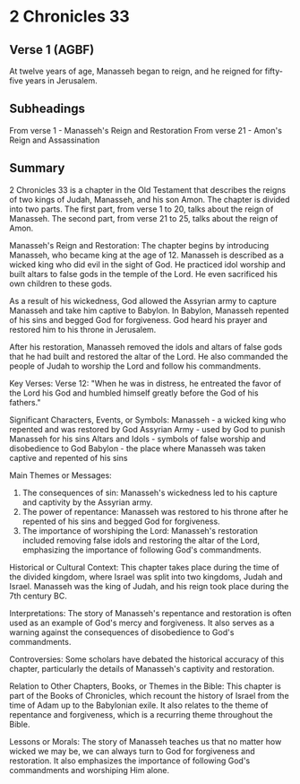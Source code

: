 # 2 Chronicles 33

## Verse 1 (AGBF)

At twelve years of age, Manasseh began to reign, and he reigned for fifty-five years in Jerusalem.

## Subheadings

From verse 1 - Manasseh's Reign and Restoration
From verse 21 - Amon's Reign and Assassination

## Summary

2 Chronicles 33 is a chapter in the Old Testament that describes the reigns of two kings of Judah, Manasseh, and his son Amon. The chapter is divided into two parts. The first part, from verse 1 to 20, talks about the reign of Manasseh. The second part, from verse 21 to 25, talks about the reign of Amon.

Manasseh's Reign and Restoration:
The chapter begins by introducing Manasseh, who became king at the age of 12. Manasseh is described as a wicked king who did evil in the sight of God. He practiced idol worship and built altars to false gods in the temple of the Lord. He even sacrificed his own children to these gods.

As a result of his wickedness, God allowed the Assyrian army to capture Manasseh and take him captive to Babylon. In Babylon, Manasseh repented of his sins and begged God for forgiveness. God heard his prayer and restored him to his throne in Jerusalem.

After his restoration, Manasseh removed the idols and altars of false gods that he had built and restored the altar of the Lord. He also commanded the people of Judah to worship the Lord and follow his commandments.

Key Verses: 
Verse 12: "When he was in distress, he entreated the favor of the Lord his God and humbled himself greatly before the God of his fathers."

Significant Characters, Events, or Symbols: 
Manasseh - a wicked king who repented and was restored by God
Assyrian Army - used by God to punish Manasseh for his sins
Altars and Idols - symbols of false worship and disobedience to God
Babylon - the place where Manasseh was taken captive and repented of his sins

Main Themes or Messages: 
1. The consequences of sin: Manasseh's wickedness led to his capture and captivity by the Assyrian army. 
2. The power of repentance: Manasseh was restored to his throne after he repented of his sins and begged God for forgiveness. 
3. The importance of worshiping the Lord: Manasseh's restoration included removing false idols and restoring the altar of the Lord, emphasizing the importance of following God's commandments.

Historical or Cultural Context: 
This chapter takes place during the time of the divided kingdom, where Israel was split into two kingdoms, Judah and Israel. Manasseh was the king of Judah, and his reign took place during the 7th century BC.

Interpretations: 
The story of Manasseh's repentance and restoration is often used as an example of God's mercy and forgiveness. It also serves as a warning against the consequences of disobedience to God's commandments.

Controversies: 
Some scholars have debated the historical accuracy of this chapter, particularly the details of Manasseh's captivity and restoration.

Relation to Other Chapters, Books, or Themes in the Bible: 
This chapter is part of the Books of Chronicles, which recount the history of Israel from the time of Adam up to the Babylonian exile. It also relates to the theme of repentance and forgiveness, which is a recurring theme throughout the Bible.

Lessons or Morals: 
The story of Manasseh teaches us that no matter how wicked we may be, we can always turn to God for forgiveness and restoration. It also emphasizes the importance of following God's commandments and worshiping Him alone.